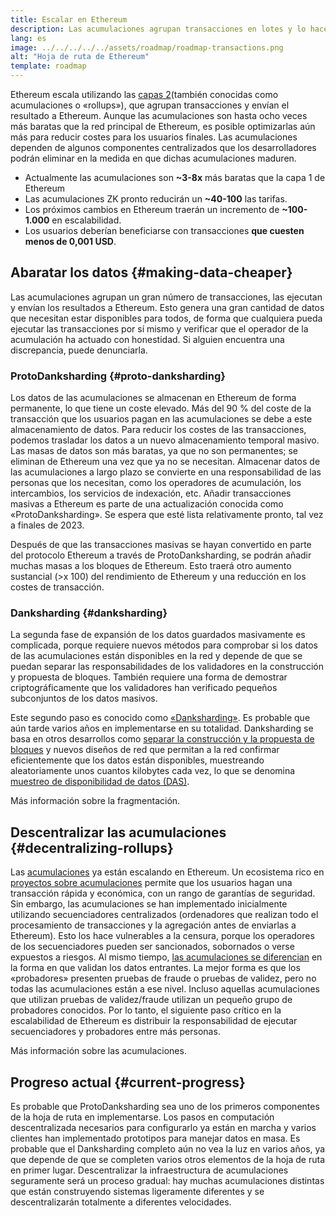 ```yaml
---
title: Escalar en Ethereum
description: Las acumulaciones agrupan transacciones en lotes y lo hacen fuera de la cadena, reduciendo costes para el usuario. Sin embargo, la forma en que las acumulaciones gestionan los datos es muy cara en estos momentos, limitando con ello la posibilidad de tener transacciones baratas. Proto-anksharing se encarga de solucionarlo.
lang: es
image: ../../../../../assets/roadmap/roadmap-transactions.png
alt: "Hoja de ruta de Ethereum"
template: roadmap
---
```


Ethereum escala utilizando las [capas 2](/layer-2/#rollups)(también conocidas como acumulaciones o «rollups»), que agrupan transacciones y envían el resultado a Ethereum. Aunque las acumulaciones son hasta ocho veces más baratas que la red principal de Ethereum, es posible optimizarlas aún más para reducir costes para los usuarios finales. Las acumulaciones dependen de algunos componentes centralizados que los desarrolladores podrán eliminar en la medida en que dichas acumulaciones maduren.

<InfoBanner mb={8} title="Costos de transacción">
  <ul style="margin-bottom: 0">
    <li>Actualmente las acumulaciones son <strong>~3-8x</strong> más baratas que la capa 1 de Ethereum</li>
    <li>Las acumulaciones ZK pronto reducirán un <strong>~40-100</strong> las tarifas.</li>
    <li>Los próximos cambios en Ethereum traerán un incremento de <strong>~100-1.000</strong> en escalabilidad.</li>
    <li style="margin-bottom: 0">Los usuarios deberían beneficiarse con transacciones <strong>que cuesten menos de 0,001 USD</strong>.</li>
  </ul>
</InfoBanner>

## Abaratar los datos {#making-data-cheaper}

Las acumulaciones agrupan un gran número de transacciones, las ejecutan y envían los resultados a Ethereum. Esto genera una gran cantidad de datos que necesitan estar disponibles para todos, de forma que cualquiera pueda ejecutar las transacciones por sí mismo y verificar que el operador de la acumulación ha actuado con honestidad. Si alguien encuentra una discrepancia, puede denunciarla.

### ProtoDanksharding {#proto-danksharding}

Los datos de las acumulaciones se almacenan en Ethereum de forma permanente, lo que tiene un coste elevado. Más del 90 % del coste de la transacción que los usuarios pagan en las acumulaciones se debe a este almacenamiento de datos. Para reducir los costes de las transacciones, podemos trasladar los datos a un nuevo almacenamiento temporal masivo. Las masas de datos son más baratas, ya que no son permanentes; se eliminan de Ethereum una vez que ya no se necesitan. Almacenar datos de las acumulaciones a largo plazo se convierte en una responsabilidad de las personas que los necesitan, como los operadores de acumulación, los intercambios, los servicios de indexación, etc. Añadir transacciones masivas a Ethereum es parte de una actualización conocida como «ProtoDanksharding». Se espera que esté lista relativamente pronto, tal vez a finales de 2023.

Después de que las transacciones masivas se hayan convertido en parte del protocolo Ethereum a través de ProtoDanksharding, se podrán añadir muchas masas a los bloques de Ethereum. Esto traerá otro aumento sustancial (>x 100) del rendimiento de Ethereum y una reducción en los costes de transacción.

### Danksharding {#danksharding}

La segunda fase de expansión de los datos guardados masivamente es complicada, porque requiere nuevos métodos para comprobar si los datos de las acumulaciones están disponibles en la red y depende de que se puedan separar las responsabilidades de los validadores en la construcción y propuesta de bloques. También requiere una forma de demostrar criptográficamente que los validadores han verificado pequeños subconjuntos de los datos masivos.

Este segundo paso es conocido como [«Danksharding»](/roadmap/danksharding/). Es probable que aún tarde varios años en implementarse en su totalidad. Danksharding se basa en otros desarrollos como [separar la construcción y la propuesta de bloques](/roadmap/pbs) y nuevos diseños de red que permitan a la red confirmar eficientemente que los datos están disponibles, muestreando aleatoriamente unos cuantos kilobytes cada vez, lo que se denomina [muestreo de disponibilidad de datos (DAS)](/developers/docs/data-availability).

<ButtonLink variant="outline-color" to="/roadmap/danksharding/">Más información sobre la fragmentación.</ButtonLink>

## Descentralizar las acumulaciones {#decentralizing-rollups}

Las [acumulaciones](/layer-2) ya están escalando en Ethereum. Un ecosistema rico en [proyectos sobre acumulaciones](https://l2beat.com/scaling/tvl) permite que los usuarios hagan una transacción rápida y económica, con un rango de garantías de seguridad. Sin embargo, las acumulaciones se han implementado inicialmente utilizando secuenciadores centralizados (ordenadores que realizan todo el procesamiento de transacciones y la agregación antes de enviarlas a Ethereum). Esto los hace vulnerables a la censura, porque los operadores de los secuenciadores pueden ser sancionados, sobornados o verse expuestos a riesgos. Al mismo tiempo, [las acumulaciones se diferencian](https://l2beat.com) en la forma en que validan los datos entrantes. La mejor forma es que los «probadores» presenten pruebas de fraude o pruebas de validez, pero no todas las acumulaciones están a ese nivel. Incluso aquellas acumulaciones que utilizan pruebas de validez/fraude utilizan un pequeño grupo de probadores conocidos. Por lo tanto, el siguiente paso crítico en la escalabilidad de Ethereum es distribuir la responsabilidad de ejecutar secuenciadores y probadores entre más personas.

<ButtonLink variant="outline-color" to="/developers/docs/scaling/">Más información sobre las acumulaciones.</ButtonLink>

## Progreso actual {#current-progress}

Es probable que ProtoDanksharding sea uno de los primeros componentes de la hoja de ruta en implementarse. Los pasos en computación descentralizada necesarios para configurarlo ya están en marcha y varios clientes han implementado prototipos para manejar datos en masa. Es probable que el Danksharding completo aún no vea la luz en varios años, ya que depende de que se completen varios otros elementos de la hoja de ruta en primer lugar. Descentralizar la infraestructura de acumulaciones seguramente será un proceso gradual: hay muchas acumulaciones distintas que están construyendo sistemas ligeramente diferentes y se descentralizarán totalmente a diferentes velocidades.
